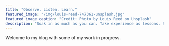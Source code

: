 ```yaml
---
title: "Observe. Listen. Learn."
featured_image: "/img/louis-reed-747361-unsplash.jpg"
featured_image_caption: "Credit: Photo by Louis Reed on Unsplash"
description: "Soak in as much as you can. Take experience as lessons. Stay passionately curious."
---
```

Welcome to my blog with some of my work in progress.